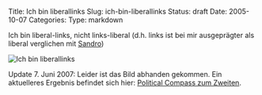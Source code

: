 Title: Ich bin liberallinks
Slug: ich-bin-liberallinks
Status: draft
Date: 2005-10-07
Categories:
Type: markdown

Ich bin liberal-links, nicht links-liberal (d.h. links ist bei mir ausgeprägter als liberal verglichen mit [Sandro](http://wahlblog.freeflux.net/blog/archive/2005/10/07/ich-bin-linksliberal.html))

![Ich bin liberallinks](/wp-content/upload/politicalcompassmk.gif)

Update 7. Juni 2007: Leider ist das Bild abhanden gekommen. Ein aktuelleres Ergebnis befindet sich hier: [Political Compass zum Zweiten](http://spinlock.ch/blog/2007/06/07/political-compass-zum-zweiten/).
